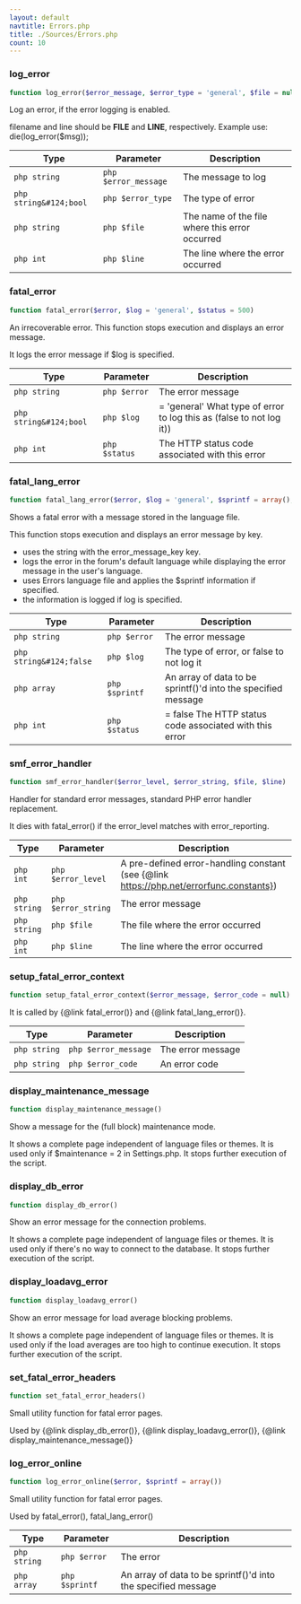 ```yaml
---
layout: default
navtitle: Errors.php
title: ./Sources/Errors.php
count: 10
---
```


### log_error

```php
function log_error($error_message, $error_type = 'general', $file = null, $line = null)
```
Log an error, if the error logging is enabled.

filename and line should be __FILE__ and __LINE__, respectively.
Example use:
 die(log_error($msg));

Type|Parameter|Description
---|---|---
`php string`|`php $error_message`|The message to log
`php string&#124;bool`|`php $error_type`|The type of error
`php string`|`php $file`|The name of the file where this error occurred
`php int`|`php $line`|The line where the error occurred

### fatal_error

```php
function fatal_error($error, $log = 'general', $status = 500)
```
An irrecoverable error. This function stops execution and displays an error message.

It logs the error message if $log is specified.

Type|Parameter|Description
---|---|---
`php string`|`php $error`|The error message
`php string&#124;bool`|`php $log`|= 'general' What type of error to log this as (false to not log it))
`php int`|`php $status`|The HTTP status code associated with this error

### fatal_lang_error

```php
function fatal_lang_error($error, $log = 'general', $sprintf = array(), $status = 403)
```
Shows a fatal error with a message stored in the language file.

This function stops execution and displays an error message by key.
- uses the string with the error_message_key key.
- logs the error in the forum's default language while displaying the error
  message in the user's language.
- uses Errors language file and applies the $sprintf information if specified.
- the information is logged if log is specified.

Type|Parameter|Description
---|---|---
`php string`|`php $error`|The error message
`php string&#124;false`|`php $log`|The type of error, or false to not log it
`php array`|`php $sprintf`|An array of data to be sprintf()'d into the specified message
`php int`|`php $status`|= false The HTTP status code associated with this error

### smf_error_handler

```php
function smf_error_handler($error_level, $error_string, $file, $line)
```
Handler for standard error messages, standard PHP error handler replacement.

It dies with fatal_error() if the error_level matches with error_reporting.

Type|Parameter|Description
---|---|---
`php int`|`php $error_level`|A pre-defined error-handling constant (see {@link https://php.net/errorfunc.constants})
`php string`|`php $error_string`|The error message
`php string`|`php $file`|The file where the error occurred
`php int`|`php $line`|The line where the error occurred

### setup_fatal_error_context

```php
function setup_fatal_error_context($error_message, $error_code = null)
```
It is called by {@link fatal_error()} and {@link fatal_lang_error()}.



Type|Parameter|Description
---|---|---
`php string`|`php $error_message`|The error message
`php string`|`php $error_code`|An error code

### display_maintenance_message

```php
function display_maintenance_message()
```
Show a message for the (full block) maintenance mode.

It shows a complete page independent of language files or themes.
It is used only if $maintenance = 2 in Settings.php.
It stops further execution of the script.

### display_db_error

```php
function display_db_error()
```
Show an error message for the connection problems.

It shows a complete page independent of language files or themes.
It is used only if there's no way to connect to the database.
It stops further execution of the script.

### display_loadavg_error

```php
function display_loadavg_error()
```
Show an error message for load average blocking problems.

It shows a complete page independent of language files or themes.
It is used only if the load averages are too high to continue execution.
It stops further execution of the script.

### set_fatal_error_headers

```php
function set_fatal_error_headers()
```
Small utility function for fatal error pages.

Used by {@link display_db_error()}, {@link display_loadavg_error()},
{@link display_maintenance_message()}

### log_error_online

```php
function log_error_online($error, $sprintf = array())
```
Small utility function for fatal error pages.

Used by fatal_error(), fatal_lang_error()

Type|Parameter|Description
---|---|---
`php string`|`php $error`|The error
`php array`|`php $sprintf`|An array of data to be sprintf()'d into the specified message

